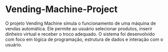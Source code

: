 # Vending-Machine-Project
O projeto Vending Machine simula o funcionamento de uma máquina de vendas automática. Ele permite ao usuário selecionar produtos, inserir dinheiro virtual e receber o troco adequado. O sistema foi desenvolvido com foco em lógica de programação, estrutura de dados e interação com o usuário.

